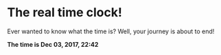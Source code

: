 # The real time clock!

Ever wanted to know what the time is? Well, your journey is about to end!

**The time is Dec 03, 2017, 22:42**